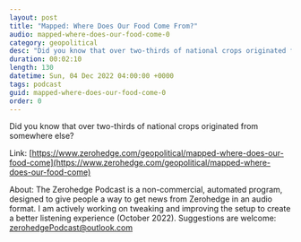 ```yaml
---
layout: post
title: "Mapped: Where Does Our Food Come From?"
audio: mapped-where-does-our-food-come-0
category: geopolitical
desc: "Did you know that over two-thirds of national crops originated from somewhere else?"
duration: 00:02:10
length: 130
datetime: Sun, 04 Dec 2022 04:00:00 +0000
tags: podcast
guid: mapped-where-does-our-food-come-0
order: 0
---
```

Did you know that over two-thirds of national crops originated from somewhere else?

Link: [https://www.zerohedge.com/geopolitical/mapped-where-does-our-food-come](https://www.zerohedge.com/geopolitical/mapped-where-does-our-food-come)

About: The Zerohedge Podcast is a non-commercial, automated program, designed to give people a way to get news from Zerohedge in an audio format.  I am actively working on tweaking and improving the setup to create a better listening experience (October 2022).  Suggestions are welcome: [zerohedgePodcast@outlook.com](mailto:zerohedgePodcast@outlook.com)